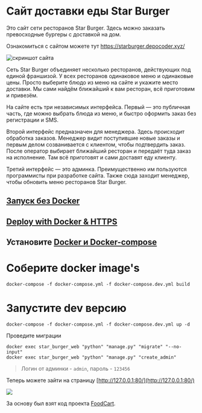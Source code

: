 # Сайт доставки еды Star Burger

Это сайт сети ресторанов Star Burger. Здесь можно заказать превосходные бургеры с доставкой на дом.

Ознакомиться с сайтом можете тут https://starburger.depocoder.xyz/

![скриншот сайта](https://i.imgur.com/wBAHlDb.png)


Сеть Star Burger объединяет несколько ресторанов, действующих под единой франшизой. У всех ресторанов одинаковое меню и одинаковые цены. Просто выберите блюдо из меню на сайте и укажите место доставки. Мы сами найдём ближайший к вам ресторан, всё приготовим и привезём.

На сайте есть три независимых интерфейса. Первый — это публичная часть, где можно выбрать блюда из меню, и быстро оформить заказ без регистрации и SMS.

Второй интерфейс предназначен для менеджера. Здесь происходит обработка заказов. Менеджер видит поступившие новые заказы и первым делом созванивается с клиентом, чтобы подтвердить заказ. После оператор выбирает ближайший ресторан и передаёт туда заказ на исполнение. Там всё приготовят и сами доставят еду клиенту.

Третий интерфейс — это админка. Преимущественно им пользуются программисты при разработке сайта. Также сюда заходит менеджер, чтобы обновить меню ресторанов Star Burger.

## [Запуск без Docker](https://github.com/depocoder/star-burger/blob/main/DEV_README.md)

## [Deploy with Docker & HTTPS](https://github.com/depocoder/star-burger/blob/main/DOCKER_DEPLOY_README.md)

## Установите [Docker и Docker-compose](https://www.howtogeek.com/devops/how-to-install-docker-and-docker-compose-on-linux/)

# Соберите docker image's
```shell
docker-compose -f docker-compose.yml -f docker-compose.dev.yml build
```

# Запустите dev версию
```shell
docker-compose -f docker-compose.yml -f docker-compose.dev.yml up -d
```

Проведите миграции
```shell
docker exec star_burger_web "python" "manage.py" "migrate" "--no-input"
docker exec star_burger_web "python" "manage.py" "create_admin"
```
> Логин от админки - `admin`, пароль - `123456` 


Теперь можете зайти на страницу  [http://127.0.0.1:80/](http://127.0.0.1:80/)

![](https://i.imgur.com/AOP6G4c.png)


За основу был взят код проекта [FoodCart](https://github.com/Saibharath79/FoodCart).
